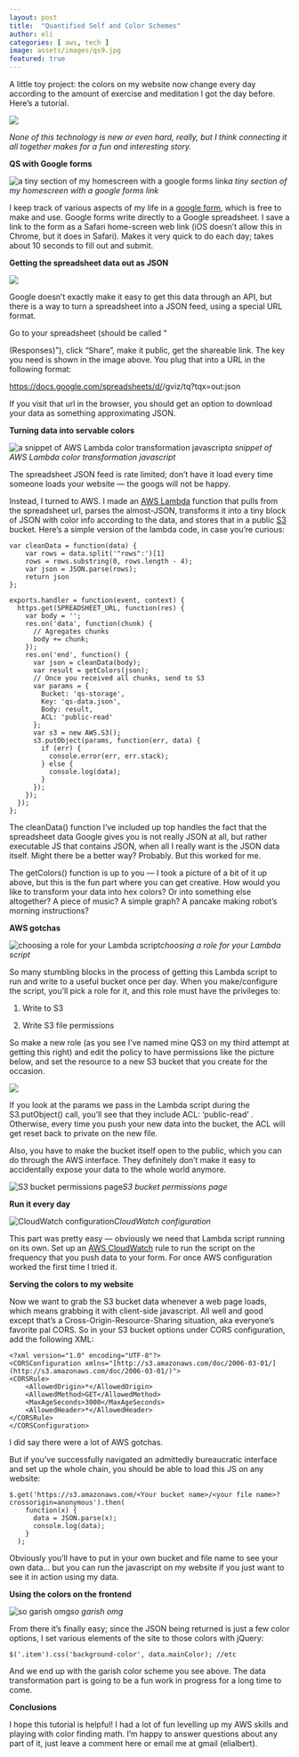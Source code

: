 ```yaml
---
layout: post
title:  "Quantified Self and Color Schemes"
author: eli
categories: [ aws, tech ]
image: assets/images/qs9.jpg
featured: true
---
```


A little toy project: the colors on my website now change every day according to the amount of exercise and meditation I got the day before. Here’s a tutorial.

![]({{site.baseurl}}/assets/images/qs1.png)

*None of this technology is new or even hard, really, but I think connecting it all together makes for a fun and interesting story.*

**QS with Google forms**

![a tiny section of my homescreen with a google forms link]({{site.baseurl}}/assets/images/qs9.jpg)*a tiny section of my homescreen with a google forms link*

I keep track of various aspects of my life in a [google form](https://www.google.com/forms/about/), which is free to make and use. Google forms write directly to a Google spreadsheet. I save a link to the form as a Safari home-screen web link (iOS doesn’t allow this in Chrome, but it does in Safari). Makes it very quick to do each day; takes about 10 seconds to fill out and submit.

**Getting the spreadsheet data out as JSON**

![]({{site.baseurl}}/assets/images/qs2.png)

Google doesn’t exactly make it easy to get this data through an API, but there is a way to turn a spreadsheet into a JSON feed, using a special URL format.

Go to your spreadsheet (should be called “<form name> (Responses)”), click “Share”, make it public, get the shareable link. The key you need is shown in the image above. You plug that into a URL in the following format:

https://docs.google.com/spreadsheets/d/<YOUR KEY HERE>/gviz/tq?tqx=out:json

If you visit that url in the browser, you should get an option to download your data as something approximating JSON.

**Turning data into servable colors**

![a snippet of AWS Lambda color transformation javascript]({{site.baseurl}}/assets/images/qs3.png)*a snippet of AWS Lambda color transformation javascript*

The spreadsheet JSON feed is rate limited; don’t have it load every time someone loads your website — the googs will not be happy.

Instead, I turned to AWS. I made an [AWS Lambda](https://aws.amazon.com/lambda/) function that pulls from the spreadsheet url, parses the almost-JSON, transforms it into a tiny block of JSON with color info according to the data, and stores that in a public [S3](https://aws.amazon.com/s3/) bucket. Here’s a simple version of the lambda code, in case you’re curious:

    var cleanData = function(data) {
        var rows = data.split('"rows":')[1]
        rows = rows.substring(0, rows.length - 4);
        var json = JSON.parse(rows);
        return json
    };

    exports.handler = function(event, context) {
      https.get(SPREADSHEET_URL, function(res) {
        var body = '';
        res.on('data', function(chunk) {
          // Agregates chunks
          body += chunk;
        });
        res.on('end', function() {
          var json = cleanData(body);
          var result = getColors(json);
          // Once you received all chunks, send to S3
          var params = {
            Bucket: 'qs-storage',
            Key: 'qs-data.json',
            Body: result,
            ACL: 'public-read'
          };
          var s3 = new AWS.S3();
          s3.putObject(params, function(err, data) {
            if (err) {
              console.error(err, err.stack);
            } else {
              console.log(data);
            }
          });
        });
      });
    };

The cleanData() function I’ve included up top handles the fact that the spreadsheet data Google gives you is not really JSON at all, but rather executable JS that contains JSON, when all I really want is the JSON data itself. Might there be a better way? Probably. But this worked for me.

The getColors() function is up to you — I took a picture of a bit of it up above, but this is the fun part where you can get creative. How would you like to transform your data into hex colors? Or into something else altogether? A piece of music? A simple graph? A pancake making robot’s morning instructions?

**AWS gotchas**

![choosing a role for your Lambda script]({{site.baseurl}}/assets/images/qs4.png)*choosing a role for your Lambda script*

So many stumbling blocks in the process of getting this Lambda script to run and write to a useful bucket once per day. When you make/configure the script, you’ll pick a role for it, and this role must have the privileges to:

1. Write to S3

1. Write S3 file permissions

So make a new role (as you see I’ve named mine QS3 on my third attempt at getting this right) and edit the policy to have permissions like the picture below, and set the resource to a new S3 bucket that you create for the occasion.

![]({{site.baseurl}}/assets/images/qs5.png)

If you look at the params we pass in the Lambda script during the S3.putObject() call, you’ll see that they include ACL: ‘public-read’ . Otherwise, every time you push your new data into the bucket, the ACL will get reset back to private on the new file.

Also, you have to make the bucket itself open to the public, which you can do through the AWS interface. They definitely don’t make it easy to accidentally expose your data to the whole world anymore.

![S3 bucket permissions page]({{site.baseurl}}/assets/images/qs6.png)*S3 bucket permissions page*

**Run it every day**

![CloudWatch configuration]({{site.baseurl}}/assets/images/qs7.png)*CloudWatch configuration*

This part was pretty easy — obviously we need that Lambda script running on its own. Set up an [AWS CloudWatch](https://aws.amazon.com/cloudwatch/) rule to run the script on the frequency that you push data to your form. For once AWS configuration worked the first time I tried it.

**Serving the colors to my website**

Now we want to grab the S3 bucket data whenever a web page loads, which means grabbing it with client-side javascript. All well and good except that’s a Cross-Origin-Resource-Sharing situation, aka everyone’s favorite pal CORS. So in your S3 bucket options under CORS configuration, add the following XML:

    <?xml version="1.0" encoding="UTF-8"?>
    <CORSConfiguration xmlns="[http://s3.amazonaws.com/doc/2006-03-01/](http://s3.amazonaws.com/doc/2006-03-01/)">
    <CORSRule>
        <AllowedOrigin>*</AllowedOrigin>
        <AllowedMethod>GET</AllowedMethod>
        <MaxAgeSeconds>3000</MaxAgeSeconds>
        <AllowedHeader>*</AllowedHeader>
    </CORSRule>
    </CORSConfiguration>

I did say there were a lot of AWS gotchas.

But if you’ve successfully navigated an admittedly bureaucratic interface and set up the whole chain, you should be able to load this JS on any website:

    $.get('https://s3.amazonaws.com/<Your bucket name>/<your file name>?crossorigin=anonymous').then(
        function(x) {
          data = JSON.parse(x);
          console.log(data);
        }
      );

Obviously you’ll have to put in your own bucket and file name to see your own data… but you can run the javascript on my website if you just want to see it in action using my data.

**Using the colors on the frontend**

![so garish omg]({{site.baseurl}}/assets/images/qs8.png)*so garish omg*

From there it’s finally easy; since the JSON being returned is just a few color options, I set various elements of the site to those colors with jQuery:

    $('.item').css('background-color', data.mainColor); //etc

And we end up with the garish color scheme you see above. The data transformation part is going to be a fun work in progress for a long time to come.

**Conclusions**

I hope this tutorial is helpful! I had a lot of fun levelling up my AWS skills and playing with color finding math. I’m happy to answer questions about any part of it, just leave a comment here or email me at gmail (elialbert).
